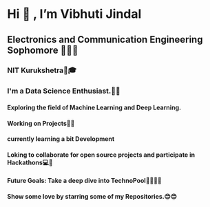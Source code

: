 #                                                         Hi 👋 , I’m Vibhuti Jindal

## Electronics and Communication Engineering Sophomore 👩🏻‍🎓
### NIT Kurukshetra🏫🎓


### I'm a Data Science Enthusiast.👀👀

#### Exploring the field of Machine Learning and Deep Learning.

#### Working on Projects🔎🔎

#### currently learning a bit  Development

#### Loking to collaborate for open source projects and participate in Hackathons💻💞️

#### Future Goals: Take a deep dive into TechnoPool✌🏻✌🏻

#### Show some love by starring some of my Repositories.😊😊




<!---
VibhutiJindal/VibhutiJindal is a ✨ special ✨ repository because its `README.md` (this file) appears on your GitHub profile.
You can click the Preview link to take a look at your changes.
--->
